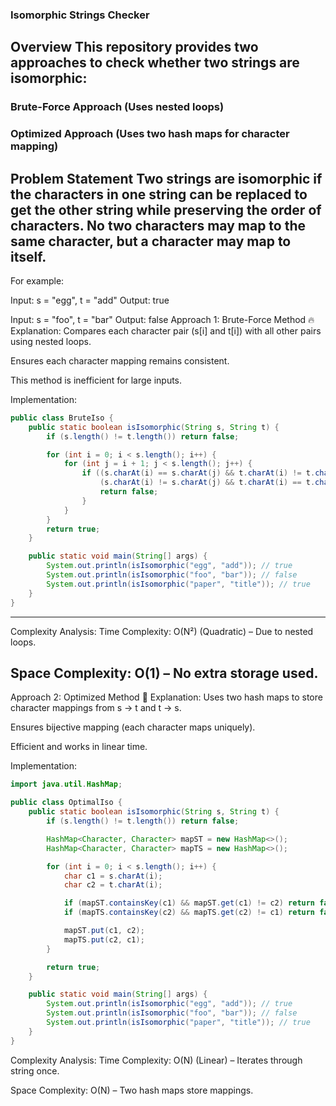 ### Isomorphic Strings Checker
Overview
This repository provides two approaches to check whether two strings are isomorphic:
---
### Brute-Force Approach (Uses nested loops)

### Optimized Approach (Uses two hash maps for character mapping)

Problem Statement
Two strings are isomorphic if the characters in one string can be replaced to get the other string while preserving the order of characters. No two characters may map to the same character, but a character may map to itself.
---
For example:

Input: s = "egg", t = "add"
Output: true

Input: s = "foo", t = "bar"
Output: false
Approach 1: Brute-Force Method 🔥
Explanation:
Compares each character pair (s[i] and t[i]) with all other pairs using nested loops.

Ensures each character mapping remains consistent.

This method is inefficient for large inputs.

Implementation:
```java
public class BruteIso {
    public static boolean isIsomorphic(String s, String t) {
        if (s.length() != t.length()) return false;

        for (int i = 0; i < s.length(); i++) {
            for (int j = i + 1; j < s.length(); j++) {
                if ((s.charAt(i) == s.charAt(j) && t.charAt(i) != t.charAt(j)) ||
                    (s.charAt(i) != s.charAt(j) && t.charAt(i) == t.charAt(j))) {
                    return false;
                }
            }
        }
        return true;
    }

    public static void main(String[] args) {
        System.out.println(isIsomorphic("egg", "add")); // true
        System.out.println(isIsomorphic("foo", "bar")); // false
        System.out.println(isIsomorphic("paper", "title")); // true
    }
}
```
---
Complexity Analysis:
Time Complexity: O(N²) (Quadratic) – Due to nested loops.

Space Complexity: O(1) – No extra storage used.
---
Approach 2: Optimized Method 🚀
Explanation:
Uses two hash maps to store character mappings from s → t and t → s.

Ensures bijective mapping (each character maps uniquely).

Efficient and works in linear time.

Implementation:
```java
import java.util.HashMap;

public class OptimalIso {
    public static boolean isIsomorphic(String s, String t) {
        if (s.length() != t.length()) return false;

        HashMap<Character, Character> mapST = new HashMap<>();
        HashMap<Character, Character> mapTS = new HashMap<>();

        for (int i = 0; i < s.length(); i++) {
            char c1 = s.charAt(i);
            char c2 = t.charAt(i);

            if (mapST.containsKey(c1) && mapST.get(c1) != c2) return false;
            if (mapTS.containsKey(c2) && mapTS.get(c2) != c1) return false;

            mapST.put(c1, c2);
            mapTS.put(c2, c1);
        }

        return true;
    }

    public static void main(String[] args) {
        System.out.println(isIsomorphic("egg", "add")); // true
        System.out.println(isIsomorphic("foo", "bar")); // false
        System.out.println(isIsomorphic("paper", "title")); // true
    }
}
```
Complexity Analysis:
Time Complexity: O(N) (Linear) – Iterates through string once.

Space Complexity: O(N) – Two hash maps store mappings.


